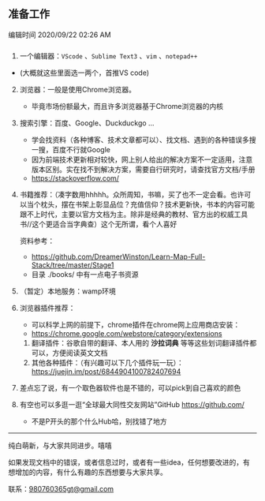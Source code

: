 ## 准备工作

编辑时间 2020/09/22 02:26 AM

### 

1. 一个编辑器：`VScode` 、`Sublime Text3` 、`vim` 、`notepad++` 
   
* (大概就这些里面选一两个，首推VS code)
  
2. 浏览器：一般是使用Chrome浏览器。

   * 毕竟市场份额最大，而且许多浏览器基于Chrome浏览器的内核

3. 搜索引擎：百度、Google、Duckduckgo ...

   * 学会找资料（各种博客、技术文章都可以）、找文档、遇到的各种错误多搜一搜，百度不行就Google
   * 因为前端技术更新相对较快，网上别人给出的解决方案不一定适用，注意版本区别。实在找不到解决方案，需要自行研究时，请查找官方文档/手册
   * https://stackoverflow.com/

4. 书籍推荐：（凑字数用hhhhh。众所周知，书嘛，买了也不一定会看。也许可以当个枕头，摆在书架上彰显品位？充值信仰？技术更新快，书本的内容可能跟不上时代，主要以官方文档为主。除非是经典的教材、官方出的权威工具书//这个更适合当字典查）这个无所谓，看个人喜好

   资料参考：

   * https://github.com/DreamerWinston/Learn-Map-Full-Stack/tree/master/Stage1
   * 目录 ./books/ 中有一点电子书资源 

5. （暂定）本地服务：wamp环境

6. 浏览器插件推荐：

   * 可以科学上网的前提下，chrome插件在chrome网上应用商店安装：
   * https://chrome.google.com/webstore/category/extensions

   1. 翻译插件：谷歌自带的翻译、本人用的 **沙拉词典** 等等这些划词翻译插件都可以，方便阅读英文文档
   2. 其他各种插件：（有兴趣可以下几个插件玩一玩）：https://juejin.im/post/6844904100782407694

7. 差点忘了说，有一个取色器软件也是不错的，可以pick到自己喜欢的颜色

8. 有空也可以多逛一逛“全球最大同性交友网站”GitHub https://github.com/

   * 不是P开头的那个什么Hub哈，别找错了地方

   

   



******************************************************************************

纯白萌新，与大家共同进步。嘻嘻 

如果发现文档中的错误，或者信息过时，或者有一些idea，任何想要改进的，有想增加的内容，有什么有趣的东西想要与大家共享。

联系：980760365gt@gmail.com





